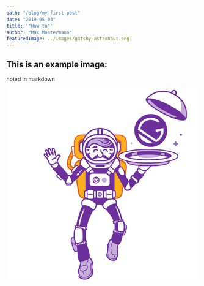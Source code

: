 ```yaml
---
path: "/blog/my-first-post"
date: "2019-05-04"
title: '"How to"'
author: "Max Mustermann"
featuredImage: ../images/gatsby-astronaut.png
---
```


## This is an example image:

noted in markdown

![Awesome image](../images/gatsby-astronaut.png)